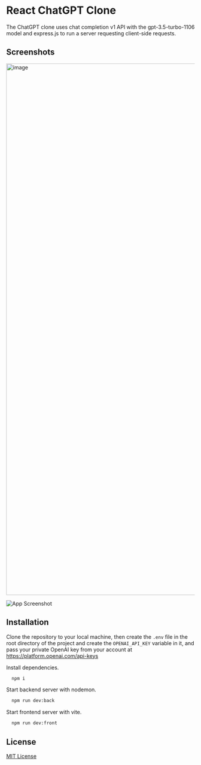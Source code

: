 # React ChatGPT Clone

The ChatGPT clone uses chat completion v1 API with the gpt-3.5-turbo-1106 model and express.js to run a server requesting client-side requests.

## Screenshots

<img width="1421" alt="image" src="https://github.com/uigywnkiub/react-chatgpt-clone/assets/29861553/c6c19ab7-93ed-4282-a23a-74fb2cb39f97">

![App Screenshot](https://github.com/uigywnkiub/infinite-todos/assets/29861553/7589892e-c65b-4f97-8a24-5fe12465e771)

## Installation

Clone the repository to your local machine, then create the `.env` file in the root directory of the project and create the `OPENAI_API_KEY` variable in it, and pass your private OpenAI key from your account at https://platform.openai.com/api-keys

Install dependencies.

```bash
  npm i
```

Start backend server with nodemon.

```bash
  npm run dev:back
```

Start frontend server with vite.

```bash
  npm run dev:front
```

## License

[MIT License](LICENSE)
